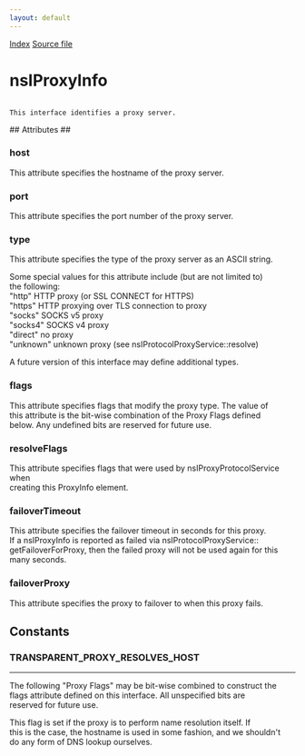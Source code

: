 ```yaml
---
layout: default
---
```

<div id='links'><a href="../index.html">Index</a>
<a href="http://dxr.mozilla.org/mozilla-central/source/netwerk/base/public/nsIProxyInfo.idl">Source file</a>
</div>

# nsIProxyInfo #
<code>  
This interface identifies a proxy server.  
  
</code>
## Attributes ##

### host ###
  
This attribute specifies the hostname of the proxy server.  
  

### port ###
  
This attribute specifies the port number of the proxy server.  
  

### type ###
  
This attribute specifies the type of the proxy server as an ASCII string.  
  
Some special values for this attribute include (but are not limited to)  
the following:  
  "http"     HTTP proxy (or SSL CONNECT for HTTPS)  
  "https"    HTTP proxying over TLS connection to proxy  
  "socks"    SOCKS v5 proxy  
  "socks4"   SOCKS v4 proxy  
  "direct"   no proxy  
  "unknown"  unknown proxy (see nsIProtocolProxyService::resolve)  
  
A future version of this interface may define additional types.  
  

### flags ###
  
This attribute specifies flags that modify the proxy type.  The value of  
this attribute is the bit-wise combination of the Proxy Flags defined  
below.  Any undefined bits are reserved for future use.  
  

### resolveFlags ###
  
This attribute specifies flags that were used by nsIProxyProtocolService when  
creating this ProxyInfo element.   
  

### failoverTimeout ###
  
This attribute specifies the failover timeout in seconds for this proxy.  
If a nsIProxyInfo is reported as failed via nsIProtocolProxyService::  
getFailoverForProxy, then the failed proxy will not be used again for this  
many seconds.  
  

### failoverProxy ###
  
This attribute specifies the proxy to failover to when this proxy fails.  
  

## Constants ##

### TRANSPARENT_PROXY_RESOLVES_HOST ###
************************************************************************  
The following "Proxy Flags" may be bit-wise combined to construct the  
flags attribute defined on this interface.  All unspecified bits are  
reserved for future use.  
  
  
This flag is set if the proxy is to perform name resolution itself.  If  
this is the case, the hostname is used in some fashion, and we shouldn't  
do any form of DNS lookup ourselves.  
  
